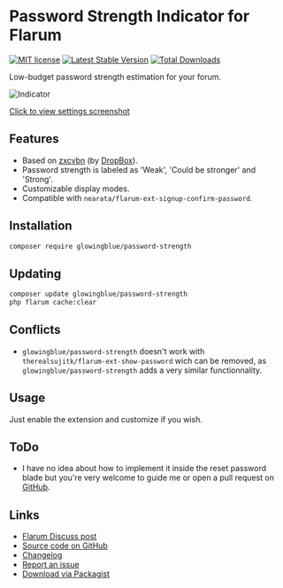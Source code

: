 # Password Strength Indicator for Flarum

[![MIT license](https://img.shields.io/badge/license-MIT-blue.svg)](https://github.com/glowingblue/flarum-ext-password-strength/blob/master/LICENSE) [![Latest Stable Version](https://img.shields.io/packagist/v/glowingblue/password-strength.svg)](https://packagist.org/packages/glowingblue/password-strength) [![Total Downloads](https://img.shields.io/packagist/dt/glowingblue/password-strength.svg)](https://packagist.org/packages/glowingblue/password-strength)

Low-budget password strength estimation for your forum.

![Indicator](https://i.imgur.com/j4QErvP.gif)

[Click to view settings screenshot](https://i.ibb.co/r5ftZRb/ps-Settings.png)

## Features

- Based on [zxcvbn](https://github.com/dropbox/zxcvbn) (by [DropBox](https://github.com/dropbox)).
- Password strength is labeled as 'Weak', 'Could be stronger' and 'Strong'.
- Customizable display modes.
- Compatible with `nearata/flarum-ext-signup-confirm-password`.

## Installation

```bash
composer require glowingblue/password-strength
```

## Updating

```bash
composer update glowingblue/password-strength
php flarum cache:clear
```

## Conflicts
- `glowingblue/password-strength` doesn't work with `therealsujitk/flarum-ext-show-password` wich can be removed, as `glowingblue/password-strength` adds a very similar functionnality.

## Usage

Just enable the extension and customize if you wish.

## ToDo

- I have no idea about how to implement it inside the reset password blade but you're very welcome to guide me or open a pull request on [GitHub](https://github.com/glowingblue/flarum-ext-password-strength).

## Links

- [Flarum Discuss post](https://discuss.flarum.org/d/26191-gb-password-strength)
- [Source code on GitHub](https://github.com/glowingblue/flarum-ext-password-strength)
- [Changelog](https://github.com/glowingblue/flarum-ext-password-strength/blob/master/CHANGELOG.md)
- [Report an issue](https://github.com/glowingblue/flarum-ext-password-strength/issues)
- [Download via Packagist](https://packagist.org/packages/glowingblue/password-strength)
